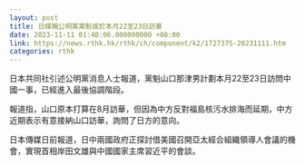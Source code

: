 ```yaml
---
layout: post
title: 日媒稱公明黨黨魁或於本月22至23日訪華
date: 2023-11-11 01:40:06.000000000 +08:00
link: https://news.rthk.hk/rthk/ch/component/k2/1727375-20231111.htm
categories: rthk
---
```


日本共同社引述公明黨消息人士報道，黨魁山口那津男計劃本月22至23日訪問中國一事，已經進入最後協調階段。

報道指，山口原本打算在8月訪華，但因為中方反對福島核污水排海而延期，中方近期表示有意接納山口訪華，詢問了日方的意向。

日本傳媒日前報道，日中兩國政府正探討借美國召開亞太經合組織領導人會議的機會，實現首相岸田文雄與中國國家主席習近平的會談。
